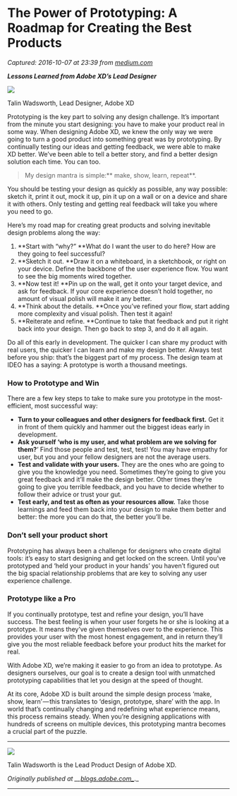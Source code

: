 # The Power of Prototyping: A Roadmap for Creating the Best Products

_Captured: 2016-10-07 at 23:39 from [medium.com](https://medium.com/thinking-design/the-power-of-prototyping-a-roadmap-for-creating-the-best-products-a1bf0e374d8c?source=userActivityShare-c79006fee040-1475876336)_

**_Lessons Learned from Adobe XD’s Lead Designer_**

![](https://cdn-images-1.medium.com/max/800/1*DWVZj0N4dT1_a4Ht3FH68g.jpeg)

Talin Wadsworth, Lead Designer, Adobe XD

Prototyping is the key part to solving any design challenge. It’s important from the minute you start designing: you have to make your product real in some way. When designing Adobe XD, we knew the only way we were going to turn a good product into something great was by prototyping. By continually testing our ideas and getting feedback, we were able to make XD better. We’ve been able to tell a better story, and find a better design solution each time. You can too.

> My design mantra is simple:** make, show, learn, repeat**.

You should be testing your design as quickly as possible, any way possible: sketch it, print it out, mock it up, pin it up on a wall or on a device and share it with others. Only testing and getting real feedback will take you where you need to go.

Here’s my road map for creating great products and solving inevitable design problems along the way:

  1. **Start with “why?” **What do I want the user to do here? How are they going to feel successful?
  2. **Sketch it out. **Draw it on a whiteboard, in a sketchbook, or right on your device. Define the backbone of the user experience flow. You want to see the big moments wired together.
  3. **Now test it! **Pin up on the wall, get it onto your target device, and ask for feedback. If your core experience doesn’t hold together, no amount of visual polish will make it any better.
  4. **Think about the details. **Once you’ve refined your flow, start adding more complexity and visual polish. Then test it again!
  5. **Reiterate and refine. **Continue to take that feedback and put it right back into your design. Then go back to step 3, and do it all again.

Do all of this early in development. The quicker I can share my product with real users, the quicker I can learn and make my design better. Always test before you ship: that’s the biggest part of my process. The design team at IDEO has a saying: A prototype is worth a thousand meetings.

### How to Prototype and Win

There are a few key steps to take to make sure you prototype in the most-efficient, most successful way:

  * **Turn to your colleagues and other designers for feedback first.** Get it in front of them quickly and hammer out the biggest ideas early in development.
  * **Ask yourself ‘who is my user, and what problem are we solving for them?**’ Find those people and test, test, test! You may have empathy for user, but you and your fellow designers are not the average users.
  * **Test and validate with your users.** They are the ones who are going to give you the knowledge you need. Sometimes they’re going to give you great feedback and it’ll make the design better. Other times they’re going to give you terrible feedback, and you have to decide whether to follow their advice or trust your gut.
  * **Test early, and test as often as your resources allow.** Take those learnings and feed them back into your design to make them better and better: the more you can do that, the better you’ll be.

### Don’t sell your product short

Prototyping has always been a challenge for designers who create digital tools: it’s easy to start designing and get locked on the screen. Until you’ve prototyped and ‘held your product in your hands’ you haven’t figured out the big spacial relationship problems that are key to solving any user experience challenge.

### Prototype like a Pro

If you continually prototype, test and refine your design, you’ll have success. The best feeling is when your user forgets he or she is looking at a prototype. It means they’ve given themselves over to the experience. This provides your user with the most honest engagement, and in return they’ll give you the most reliable feedback before your product hits the market for real.

With Adobe XD, we’re making it easier to go from an idea to prototype. As designers ourselves, our goal is to create a design tool with unmatched prototyping capabilities that let you design at the speed of thought.

At its core, Adobe XD is built around the simple design process ‘make, show, learn’ — this translates to ‘design, prototype, share’ with the app. In world that’s continually changing and redefining what experience means, this process remains steady. When you’re designing applications with hundreds of screens on multiple devices, this prototyping mantra becomes a crucial part of the puzzle.

* * *

![](https://cdn-images-1.medium.com/max/800/1*onUw5tMsjHwpEafO9dbTPg.jpeg)

Talin Wadsworth is the Lead Product Design of Adobe XD.

_Originally published at __[blogs.adobe.com_](https://blogs.adobe.com/creativecloud/the-power-of-prototyping-a-roadmap-for-creating-the-best-products/)_._

* * *



